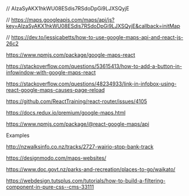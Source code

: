 
// AIzaSyAKX1hkWU08ESdis7RSdoDpGi9LJXSQyjE


// https://maps.googleapis.com/maps/api/js?key=AIzaSyAKX1hkWU08ESdis7RSdoDpGi9LJXSQyjE&callback=initMap

// https://dev.to/jessicabetts/how-to-use-google-maps-api-and-react-js-26c2


https://www.npmjs.com/package/google-maps-react

https://stackoverflow.com/questions/53615413/how-to-add-a-button-in-infowindow-with-google-maps-react

https://stackoverflow.com/questions/48234933/link-in-infobox-using-react-google-maps-causes-page-reload


https://github.com/ReactTraining/react-router/issues/4105


https://docs.redux.io/premium/google-maps.html


https://www.npmjs.com/package/@react-google-maps/api


Examples

http://nzwalksinfo.co.nz/tracks/2727-wairio-stop-bank-track

https://designmodo.com/maps-websites/

https://www.doc.govt.nz/parks-and-recreation/places-to-go/waikato/


https://webdesign.tutsplus.com/tutorials/how-to-build-a-filtering-component-in-pure-css--cms-33111